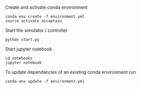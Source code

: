 Create and activate conda environment

    conda env create -f environment.yml
    source activate aicaptain
    
Start the simulator / controller

    python start.py
    
Start jupyter notebook

    cd notebooks
    jupyter notebook
    
To update dependancies of an existing conda environment run

    conda env update -f environment.yml 
